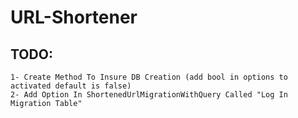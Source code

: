 # URL-Shortener

## TODO:
	1- Create Method To Insure DB Creation (add bool in options to activated default is false)
	2- Add Option In ShortenedUrlMigrationWithQuery Called "Log In Migration Table"
